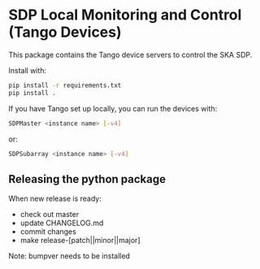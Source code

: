 # SDP Local Monitoring and Control (Tango Devices)

This package contains the Tango device servers to control the SKA SDP.

Install with:

```bash
pip install -r requirements.txt
pip install .
```

If you have Tango set up locally, you can run the devices with:

```bash
SDPMaster <instance name> [-v4]
```

or:

```bash
SDPSubarray <instance name> [-v4]
```

## Releasing the python package

When new release is ready:

  - check out master
  - update CHANGELOG.md
  - commit changes
  - make release-[patch||minor||major]

Note: bumpver needs to be installed

